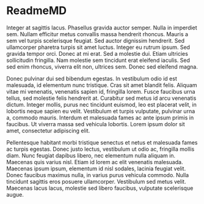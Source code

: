 # ReadmeMD

Integer at sagittis lacus. Phasellus gravida auctor semper. Nulla in imperdiet sem. Nullam efficitur metus convallis massa hendrerit rhoncus. Mauris a sem vel turpis scelerisque feugiat. Sed auctor dignissim hendrerit. Sed ullamcorper pharetra turpis sit amet luctus. Integer eu rutrum ipsum. Sed gravida tempor orci. Donec at mi erat. Sed a molestie dui. Etiam ultricies sollicitudin fringilla. Nam molestie sem tincidunt erat eleifend iaculis. Sed sed enim rhoncus, viverra elit non, ultrices sem. Donec sed eleifend magna.

Donec pulvinar dui sed bibendum egestas. In vestibulum odio id est malesuada, id elementum nunc tristique. Cras sit amet blandit felis. Aliquam vitae mi venenatis, venenatis sapien id, fringilla lorem. Fusce faucibus urna tellus, sed molestie felis hendrerit at. Curabitur sed metus id arcu venenatis dictum. Integer mollis, purus nec tincidunt euismod, leo est placerat velit, in lobortis neque sapien eu velit. Vestibulum et turpis vulputate, pulvinar urna a, commodo mauris. Interdum et malesuada fames ac ante ipsum primis in faucibus. Ut viverra massa sed vehicula lobortis. Lorem ipsum dolor sit amet, consectetur adipiscing elit.

Pellentesque habitant morbi tristique senectus et netus et malesuada fames ac turpis egestas. Donec justo lectus, vestibulum ut odio ac, fringilla mollis diam. Nunc feugiat dapibus libero, nec elementum nulla aliquam in. Maecenas quis varius nisl. Etiam id lorem ac elit venenatis malesuada. Maecenas ipsum ipsum, elementum id nisl sodales, lacinia feugiat velit. Donec faucibus maximus nulla, in varius purus vehicula commodo. Nulla tincidunt sagittis eros posuere ullamcorper. Vestibulum sed metus velit. Maecenas lacus lacus, molestie sed libero faucibus, vulputate scelerisque augue.
